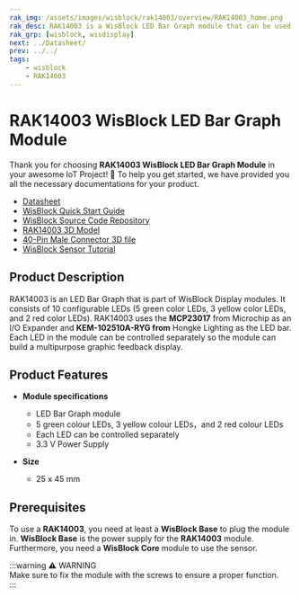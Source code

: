 ```yaml
---
rak_img: /assets/images/wisblock/rak14003/overview/RAK14003_home.png
rak_desc: RAK14003 is a WisBlock LED Bar Graph module that can be used to build a multipurpose graphic feedback display.
rak_grp: [wisblock, wisdisplay]
next: ../Datasheet/
prev: ../../
tags:
    - wisblock
    - RAK14003
---
```



# RAK14003 WisBlock LED Bar Graph Module

Thank you for choosing **RAK14003 WisBlock LED Bar Graph Module** in your awesome IoT Project! 🎉 To help you get started, we have provided you all the necessary documentations for your product.

* [Datasheet](../Datasheet/)
* <a href="../../Quickstart/" target="_blank">WisBlock Quick Start Guide</a>
* [WisBlock Source Code Repository](https://github.com/RAKWireless/WisBlock/)
* [RAK14003 3D Model](https://downloads.rakwireless.com/3D_File/WisBlock/3D_RAK14003.stp)
* [40-Pin Male Connector 3D file](https://downloads.rakwireless.com/3D_File/Accessory/WisConnector/M40S1003K6M.stp)
* [WisBlock Sensor Tutorial](/Knowledge-Hub/Learn/WisBlock-Sensor-Tutorial/)


## Product Description

RAK14003 is an LED Bar Graph that is part of WisBlock Display modules. It consists of 10 configurable LEDs (5 green color LEDs, 3 yellow color LEDs, and 2 red color LEDs). RAK14003 uses the **MCP23017** from Microchip as an I/O Expander and **KEM-102510A-RYG from** Hongke Lighting as the LED bar. Each LED in the module can be controlled separately so the module can build a multipurpose graphic feedback display. 

## Product Features

* **Module specifications**
    * LED Bar Graph module
    * 5 green colour LEDs, 3 yellow colour LEDs，and 2 red colour LEDs
    * Each LED can be controlled separately
    * 3.3&nbsp;V Power Supply

* **Size**
    * 25 x 45&nbsp;mm

## Prerequisites

To use a **RAK14003**, you need at least a **WisBlock Base** to plug the module in. **WisBlock Base** is the power supply for the **RAK14003** module. Furthermore, you need a **WisBlock Core** module to use the sensor.

:::warning ⚠️ WARNING    
Make sure to fix the module with the screws to ensure a proper function.    
:::